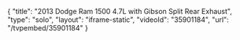 {
    "title": "2013 Dodge Ram 1500 4.7L  with Gibson Split Rear Exhaust",
    "type": "solo",
    "layout": "iframe-static",
    "videoId": "35901184",
    "url": "\/tvpembed\/35901184"
}